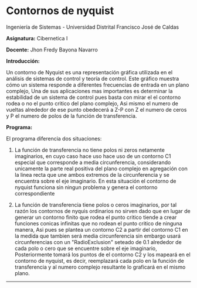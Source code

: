 # Contornos de nyquist

Ingeniería de Sistemas - Universidad Distrital Francisco José de Caldas  

**Asignatura:** Cibernetica I

**Docente:** Jhon Fredy Bayona Navarro


**Introducción:**


Un contorno de Nyquist es una representación gráfica utilizada en el análisis de sistemas de control y teoría de control. Este gráfico muestra cómo un sistema responde a diferentes frecuencias de entrada en un plano complejo, Una de sus aplicaciones mas importantes es determinar la estabilidad de un sistema de control pues basta con mirar el el contorno rodea o no el punto critico del plano complejo, Asi mismo el numero de vueltas alrededor de ese punto obedecerá a Z-P con Z el numero de ceros y P el numero de polos de la función de transferencia. 

**Programa:**


El programa diferencia dos situaciones: 
1. La función de transferencia no tiene polos ni zeros netamente imaginarios, en cuyo caso hace uso hace uso de un contorno C1 especial que corresponde a media circunferencia, considerando unicamente la parte real positiva del plano complejo en agregación con la linea recta que une ambos extremos de la circunferencia y se encuentra sobre el eje imaginario. En esta situación el contorno de nyquist funciona sin ningun problema y genera el contorno correspondiente

2. La función de transferencia tiene polos o ceros imaginarios, por tal razón los contornos de nyquis ordinarios no sirven dado que en lugar de generar un contorno finito que rodea el punto critico tiende a crear
funciones conicas infinitas que no rodean el punto critico de ninguna manera, Asi pues se plantea un contorno C2 a partir del contorno C1 en la medida que tambien será media circunferencia sin embargo usará circunferencias con un "RadioExclusion" seteado de 0.1 alrededor de cada polo o cero que se encuentre sobre el eje imaginario, Posteriormente tomará los puntos de el contorno C2 y los mapeará en el contorno de nyquist, es decir, reemplazará cada polo en la función de transferencia y al numero complejo resultante lo graficará en el mismo plano.
---

